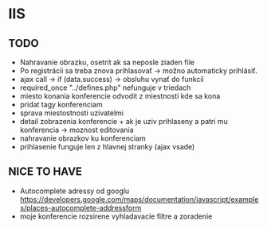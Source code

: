 # IIS
## TODO
- Nahravanie obrazku, osetrit ak sa neposle ziaden file
- Po registrácii sa treba znova prihlasovať -> možno automaticky prihlásiť.
- ajax call -> if (data.success) -> obsluhu vynať do funkcíí
- required_once "../defines.php" nefunguje v triedach
- miesto konania konferencie odvodit z miestnosti kde sa kona
- pridat tagy konferenciam
- sprava miestostnosti uzivatelmi
- detail zobrazenia konferencie + ak je uziv prihlaseny a patri mu konferencia -> moznost editovania
- nahravanie obrazkov ku konferenciam
- prihlasenie funguje len z hlavnej stranky (ajax vsade)

## NICE TO HAVE
- Autocomplete adressy od googlu https://developers.google.com/maps/documentation/javascript/examples/places-autocomplete-addressform
- moje konferencie rozsirene vyhladavacie filtre a zoradenie
